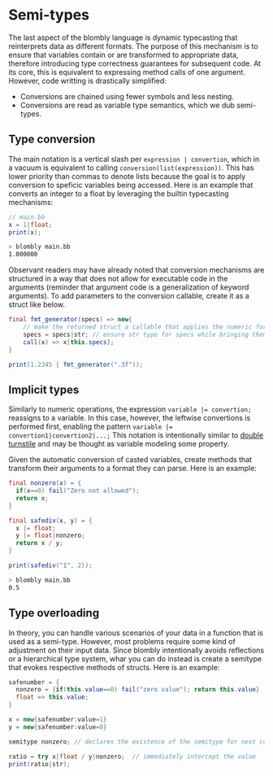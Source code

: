 # Semi-types

The last aspect of the blombly language is dynamic typecasting that reinterprets
data as different formats. The purpose of this mechanism is to ensure that variables contain
or are transformed to appropriate data, therefore introducing type correctness guarantees
for subsequent code. At its core, this is equivalent to expressing
method calls of one argument. However, code writting is drastically simplified:

- Conversions are chained using fewer symbols and less nesting.
- Conversions are read as variable type semantics, which we dub semi-types.

## Type conversion

The main notation is a vertical slash per `expression | convertion`,
which in a vacuum is equivalent to calling `conversion(list(expression))`. 
This has lower priority than commas to denote lists because the goal is
to apply conversion to speficic variables being accessed. Here is an example that converts an integer 
to a float by leveraging the builtin typecasting mechanisms:

```java
// main.bb
x = 1|float;
print(x);
```

```bash
> blombly main.bb
1.000000
```

Observant readers may have already noted that conversion mechanisms are structured
in a way that does not allow for executable code in the arguments (reminder that argument
code is a generalization of keyword arguments).
To add parameters to the conversion callable, create it as a struct like below.

```java
final fmt_generator(specs) => new{
    // make the returned struct a callable that applies the numeric formatting pattern
    specs = specs|str; // ensure str type for specs while bringing them within new
    call(x) => x[this.specs]; 
}

print(1.2345 | fmt_generator(".3f"));
```


## Implicit types

Similarly to numeric operations, the expression `variable |= convertion;` reassigns to a variable. 
In this case, however, the leftwise convertions is performed first, enabling the pattern
`variable |= convertion1|convertion2|...;` 
This notation is intentionally similar to 
[double turnstile](https://en.wikipedia.org/wiki/Double_turnstile) and may be thought as 
variable modeling some property.

Given the automatic conversion of casted variables, 
create methods that transform their arguments to a format they can parse.
Here is an example:

```java
final nonzero(x) = {
  if(x==0) fail("Zero not allowed"); 
  return x;
}

final safediv(x, y) = {
  x |= float;
  y |= float|nonzero;
  return x / y;
}

print(safediv("1", 2));
```

```bash
> blombly main.bb
0.5
```

## Type overloading

In theory, you can handle various scenarios of your data in a function
that is used as a semi-type. However, most problems require some kind
of adjustment on their input data. Since blombly intentionally avoids 
reflections or a hierarchical type system, whar you can do instead is
create a semitype that evokes respective methods of structs.
Here is an example:

```java
safenumber = {
  nonzero = {if(this.value==0) fail("zero value"); return this.value}
  float => this.value;
}

x = new{safenumber:value=1}
y = new{safenumber:value=0}

semitype nonzero; // declares the existence of the semitype for next code

ratio = try x|float / y|nonzero;  // immediately intercept the value
print(ratio|str);
```

